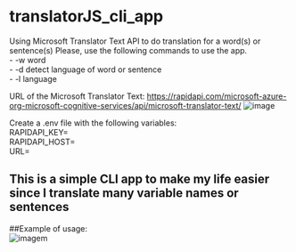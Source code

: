 # translatorJS_cli_app
Using Microsoft Translator Text API to do translation for a word(s) or sentence(s)
Please, use the following commands to use the app.
<br>- -w  word
<br>- -d  detect language of word or sentence
<br>- -l  language

URL of the Microsoft Translator Text:
https://rapidapi.com/microsoft-azure-org-microsoft-cognitive-services/api/microsoft-translator-text/
![image](https://user-images.githubusercontent.com/48599344/140662618-f67a71fa-2720-4adf-a340-a661f6ccde11.png)

Create a .env file with the following variables:
<br>RAPIDAPI_KEY=<Rapidapi key>
<br>RAPIDAPI_HOST=<Rapidapi host value>
<br>URL=<URL of the Microsoft API>
  
## This is a simple CLI app to make my life easier since I translate many variable names or sentences

##Example of usage:
  <br>
  ![imagem](https://user-images.githubusercontent.com/48599344/141295805-12963d3c-024a-4461-918a-0a54a67e5e22.png)

